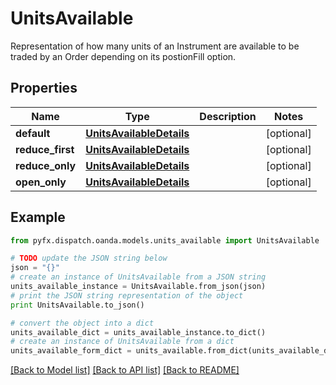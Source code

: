 # UnitsAvailable

Representation of how many units of an Instrument are available to be traded by an Order depending on its postionFill option.

## Properties
Name | Type | Description | Notes
------------ | ------------- | ------------- | -------------
**default** | [**UnitsAvailableDetails**](UnitsAvailableDetails.md) |  | [optional] 
**reduce_first** | [**UnitsAvailableDetails**](UnitsAvailableDetails.md) |  | [optional] 
**reduce_only** | [**UnitsAvailableDetails**](UnitsAvailableDetails.md) |  | [optional] 
**open_only** | [**UnitsAvailableDetails**](UnitsAvailableDetails.md) |  | [optional] 

## Example

```python
from pyfx.dispatch.oanda.models.units_available import UnitsAvailable

# TODO update the JSON string below
json = "{}"
# create an instance of UnitsAvailable from a JSON string
units_available_instance = UnitsAvailable.from_json(json)
# print the JSON string representation of the object
print UnitsAvailable.to_json()

# convert the object into a dict
units_available_dict = units_available_instance.to_dict()
# create an instance of UnitsAvailable from a dict
units_available_form_dict = units_available.from_dict(units_available_dict)
```
[[Back to Model list]](../README.md#documentation-for-models) [[Back to API list]](../README.md#documentation-for-api-endpoints) [[Back to README]](../README.md)


